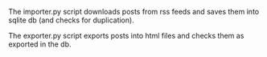 The importer.py script downloads posts from rss feeds and saves them into sqlite db (and checks for duplication).

The exporter.py script exports posts into html files and checks them as exported in the db.
